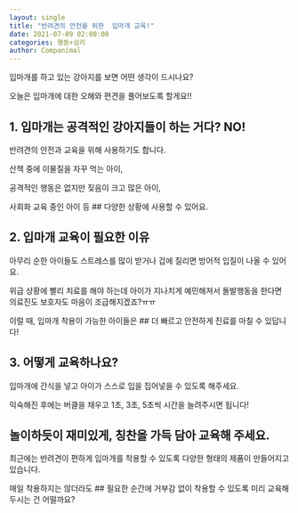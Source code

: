 ```yaml
---
layout: single
title: "반려견의 안전을 위한  입마개 교육!"
date: 2021-07-09 02:00:00
categories: 행동+심리
author: Companimal
---
```


입마개를 하고 있는 강아지를 보면 어떤 생각이 드시나요?

오늘은 입마개에 대한 오해와 편견을 풀어보도록 할게요!!

## 1. 입마개는 공격적인 강아지들이 하는 거다? NO!

반려견의 안전과 교육을 위해 사용하기도 합니다.

산책 중에 이물질을 자꾸 먹는 아이,

공격적인 행동은 없지만 짖음이 크고 많은 아이,

사회화 교육 중인 아이 등 ## 다양한 상황에 사용할 수 있어요.

## 2. 입마개 교육이 필요한 이유

아무리 순한 아이들도 스트레스를 많이 받거나 겁에 질리면 방어적 입질이 나올 수 있어요.

위급 상황에 빨리 치료를 해야 하는데 아이가 지나치게 예민해져서 돌발행동을 한다면 의료진도 보호자도 마음이 조급해지겠죠?ㅠㅠ

이럴 때, 입마개 착용이 가능한 아이들은 ## 더 빠르고 안전하게 진료를 마칠 수 있답니다!

## 3. 어떻게 교육하나요?

입마개에 간식을 넣고 아이가 스스로 입을 집어넣을 수 있도록 해주세요.

익숙해진 후에는 버클을 채우고 1초, 3초, 5초씩 시간을 늘려주시면 됩니다!

## 놀이하듯이 재미있게, 칭찬을 가득 담아 교육해 주세요.

최근에는 반려견이 편하게 입마개를 착용할 수 있도록 다양한 형태의 제품이 만들어지고 있습니다.

매일 착용하지는 않더라도 ## 필요한 순간에 거부감 없이 착용할 수 있도록 미리 교육해두시는 건 어떨까요?

